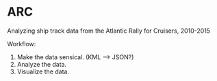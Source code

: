 # ARC
Analyzing ship track data from the Atlantic Rally for Cruisers, 2010-2015

Workflow:
1. Make the data sensical. (KML --> JSON?)
2. Analyze the data.
3. Visualize the data.
